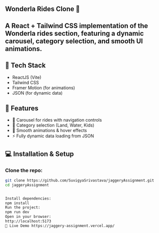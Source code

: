 ## Wonderla Rides Clone 🎢
## A React + Tailwind CSS implementation of the Wonderla rides section, featuring a dynamic carousel, category selection, and smooth UI animations.

## 🚀 Tech Stack
- ReactJS (Vite)
- Tailwind CSS
- Framer Motion (for animations)
- JSON (for dynamic data)

## 📌 Features
- 🎡 Carousel for rides with navigation controls  
- 🔹 Category selection (Land, Water, Kids)  
- 🎨 Smooth animations & hover effects  
- ⚡ Fully dynamic data loading from JSON  

## 💻 Installation & Setup
### Clone the repo:
```bash
git clone https://github.com/SuvigyaSrivastava/jaggeryAssignment.git
cd jaggeryAssignment
  

Install dependencies:
npm install
Run the project:
npm run dev
Open in your browser:
http://localhost:5173
🚀 Live Demo https://jaggery-assignment.vercel.app/
